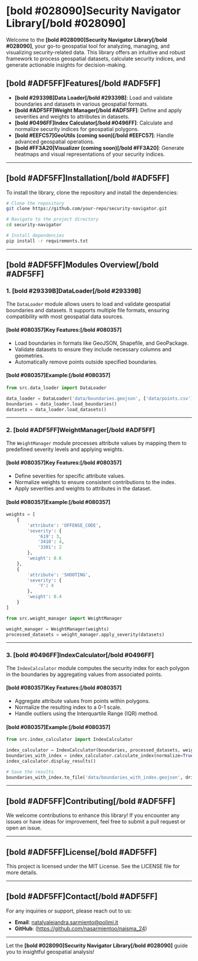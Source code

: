 # [bold #028090]Security Navigator Library[/bold #028090]

Welcome to the **[bold #028090]Security Navigator Library[/bold #028090]**, your go-to geospatial tool for analyzing, managing, and visualizing security-related data. This library offers an intuitive and robust framework to process geospatial datasets, calculate security indices, and generate actionable insights for decision-making.

## [bold #ADF5FF]Features[/bold #ADF5FF]
- **[bold #29339B]Data Loader[/bold #29339B]**: Load and validate boundaries and datasets in various geospatial formats.
- **[bold #ADF5FF]Weight Manager[/bold #ADF5FF]**: Define and apply severities and weights to attributes in datasets.
- **[bold #0496FF]Index Calculator[/bold #0496FF]**: Calculate and normalize security indices for geospatial polygons.
- **[bold #EEFC57]GeoUtils (coming soon)[/bold #EEFC57]**: Handle advanced geospatial operations.
- **[bold #FF3A20]Visualizer (coming soon)[/bold #FF3A20]**: Generate heatmaps and visual representations of your security indices.

---

## [bold #ADF5FF]Installation[/bold #ADF5FF]
To install the library, clone the repository and install the dependencies:

```bash
# Clone the repository
git clone https://github.com/your-repo/security-navigator.git

# Navigate to the project directory
cd security-navigator

# Install dependencies
pip install -r requirements.txt
```

---

## [bold #ADF5FF]Modules Overview[/bold #ADF5FF]

### 1. **[bold #29339B]DataLoader[/bold #29339B]**
The `DataLoader` module allows users to load and validate geospatial boundaries and datasets. It supports multiple file formats, ensuring compatibility with most geospatial data sources.

#### [bold #080357]Key Features:[/bold #080357]
- Load boundaries in formats like GeoJSON, Shapefile, and GeoPackage.
- Validate datasets to ensure they include necessary columns and geometries.
- Automatically remove points outside specified boundaries.

#### [bold #080357]Example:[/bold #080357]
```python
from src.data_loader import DataLoader

data_loader = DataLoader('data/boundaries.geojson', ['data/points.csv'])
boundaries = data_loader.load_boundaries()
datasets = data_loader.load_datasets()
```

---

### 2. **[bold #ADF5FF]WeightManager[/bold #ADF5FF]**
The `WeightManager` module processes attribute values by mapping them to predefined severity levels and applying weights.

#### [bold #080357]Key Features:[/bold #080357]
- Define severities for specific attribute values.
- Normalize weights to ensure consistent contributions to the index.
- Apply severities and weights to attributes in the dataset.

#### [bold #080357]Example:[/bold #080357]
```python
weights = [
    {
        'attribute': 'OFFENSE_CODE',
        'severity': {
            '619': 3,
            '3410': 4,
            '3301': 2
        },
        'weight': 0.6
    },
    {
        'attribute': 'SHOOTING',
        'severity': {
            'Y': 4
        },
        'weight': 0.4
    }
]

from src.weight_manager import WeightManager

weight_manager = WeightManager(weights)
processed_datasets = weight_manager.apply_severity(datasets)
```

---

### 3. **[bold #0496FF]IndexCalculator[/bold #0496FF]**
The `IndexCalculator` module computes the security index for each polygon in the boundaries by aggregating values from associated points.

#### [bold #080357]Key Features:[/bold #080357]
- Aggregate attribute values from points within polygons.
- Normalize the resulting index to a 0-1 scale.
- Handle outliers using the Interquartile Range (IQR) method.

#### [bold #080357]Example:[/bold #080357]
```python
from src.index_calculator import IndexCalculator

index_calculator = IndexCalculator(boundaries, processed_datasets, weights)
boundaries_with_index = index_calculator.calculate_index(normalize=True, handle_outliers=True)
index_calculator.display_results()

# Save the results
boundaries_with_index.to_file('data/boundaries_with_index.geojson', driver='GeoJSON')
```

---

## [bold #ADF5FF]Contributing[/bold #ADF5FF]
We welcome contributions to enhance this library! If you encounter any issues or have ideas for improvement, feel free to submit a pull request or open an issue.

---

## [bold #ADF5FF]License[/bold #ADF5FF]
This project is licensed under the MIT License. See the LICENSE file for more details.

---

## [bold #ADF5FF]Contact[/bold #ADF5FF]
For any inquiries or support, please reach out to us:
- **Email**: natalyalejandra.sarmiento@polimi.it
- **GitHub**: (https://github.com/nasarmientoo/naisma_24)

---

Let the **[bold #028090]Security Navigator Library[/bold #028090]** guide you to insightful geospatial analysis!
